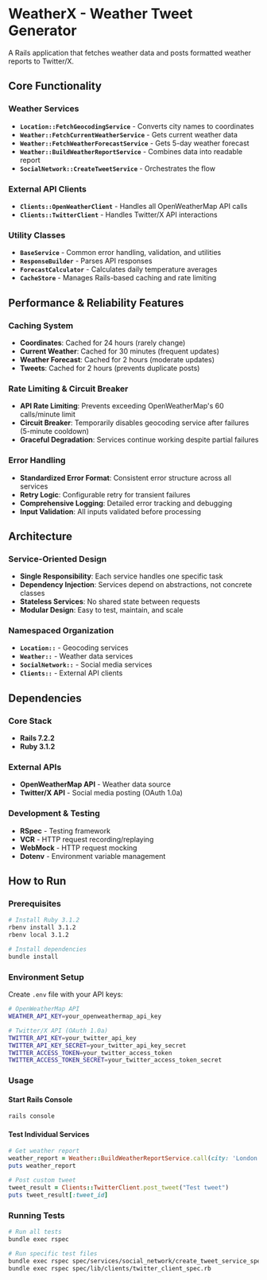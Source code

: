 # WeatherX - Weather Tweet Generator

A Rails application that fetches weather data and posts formatted weather reports to Twitter/X.

## Core Functionality

### Weather Services
- **`Location::FetchGeocodingService`** - Converts city names to coordinates
- **`Weather::FetchCurrentWeatherService`** - Gets current weather data  
- **`Weather::FetchWeatherForecastService`** - Gets 5-day weather forecast
- **`Weather::BuildWeatherReportService`** - Combines data into readable report
- **`SocialNetwork::CreateTweetService`** - Orchestrates the flow

### External API Clients
- **`Clients::OpenWeatherClient`** - Handles all OpenWeatherMap API calls
- **`Clients::TwitterClient`** - Handles Twitter/X API interactions

### Utility Classes
- **`BaseService`** - Common error handling, validation, and utilities
- **`ResponseBuilder`** - Parses API responses
- **`ForecastCalculator`** - Calculates daily temperature averages
- **`CacheStore`** - Manages Rails-based caching and rate limiting

## Performance & Reliability Features

### Caching System
- **Coordinates**: Cached for 24 hours (rarely change)
- **Current Weather**: Cached for 30 minutes (frequent updates)
- **Weather Forecast**: Cached for 2 hours (moderate updates)
- **Tweets**: Cached for 2 hours (prevents duplicate posts)

### Rate Limiting & Circuit Breaker
- **API Rate Limiting**: Prevents exceeding OpenWeatherMap's 60 calls/minute limit
- **Circuit Breaker**: Temporarily disables geocoding service after failures (5-minute cooldown)
- **Graceful Degradation**: Services continue working despite partial failures

### Error Handling
- **Standardized Error Format**: Consistent error structure across all services
- **Retry Logic**: Configurable retry for transient failures
- **Comprehensive Logging**: Detailed error tracking and debugging
- **Input Validation**: All inputs validated before processing

## Architecture

### Service-Oriented Design
- **Single Responsibility**: Each service handles one specific task
- **Dependency Injection**: Services depend on abstractions, not concrete classes
- **Stateless Services**: No shared state between requests
- **Modular Design**: Easy to test, maintain, and scale

### Namespaced Organization
- **`Location::`** - Geocoding services
- **`Weather::`** - Weather data services  
- **`SocialNetwork::`** - Social media services
- **`Clients::`** - External API clients

## Dependencies

### Core Stack
- **Rails 7.2.2**
- **Ruby 3.1.2**

### External APIs
- **OpenWeatherMap API** - Weather data source
- **Twitter/X API** - Social media posting (OAuth 1.0a)

### Development & Testing
- **RSpec** - Testing framework
- **VCR** - HTTP request recording/replaying
- **WebMock** - HTTP request mocking
- **Dotenv** - Environment variable management

## How to Run

### Prerequisites
```bash
# Install Ruby 3.1.2
rbenv install 3.1.2
rbenv local 3.1.2

# Install dependencies
bundle install
```

### Environment Setup
Create `.env` file with your API keys:
```bash
# OpenWeatherMap API
WEATHER_API_KEY=your_openweathermap_api_key

# Twitter/X API (OAuth 1.0a)
TWITTER_API_KEY=your_twitter_api_key
TWITTER_API_KEY_SECRET=your_twitter_api_key_secret
TWITTER_ACCESS_TOKEN=your_twitter_access_token
TWITTER_ACCESS_TOKEN_SECRET=your_twitter_access_token_secret
```

### Usage

#### Start Rails Console
```bash
rails console
```

#### Test Individual Services
```ruby
# Get weather report
weather_report = Weather::BuildWeatherReportService.call(city: 'London')
puts weather_report

# Post custom tweet
tweet_result = Clients::TwitterClient.post_tweet("Test tweet")
puts tweet_result[:tweet_id]
```

### Running Tests
```bash
# Run all tests
bundle exec rspec

# Run specific test files
bundle exec rspec spec/services/social_network/create_tweet_service_spec.rb
bundle exec rspec spec/lib/clients/twitter_client_spec.rb
```

